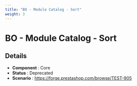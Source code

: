 ```yaml
---
title: "BO - Module Catalog - Sort"
weight: 3
---
```


# BO - Module Catalog - Sort
## Details
* **Component** : Core
* **Status** : Deprecated
* **Scenario** : https://forge.prestashop.com/browse/TEST-905

